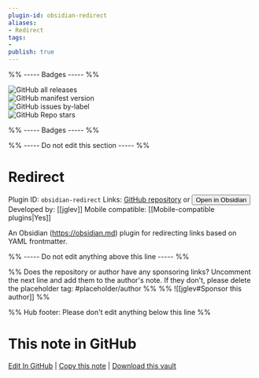 ```yaml
---
plugin-id: obsidian-redirect
aliases:
- Redirect
tags: 
- 
publish: true
---
```


%% ----- Badges ----- %%

![GitHub all releases](https://img.shields.io/github/downloads/jglev/obsidian-redirect/total?color=573E7A&logo=github&style=for-the-badge)   
![GitHub manifest version](https://img.shields.io/github/manifest-json/v/jglev/obsidian-redirect?color=573E7A&logo=github&style=for-the-badge)   
![GitHub issues by-label](https://img.shields.io/github/issues/jglev/obsidian-redirect/help%20wanted?color=573E7A&logo=github&style=for-the-badge)   
![GitHub Repo stars](https://img.shields.io/github/stars/jglev/obsidian-redirect?color=573E7A&logo=github&style=for-the-badge)

%% ----- Badges ----- %%

%% ----- Do not edit this section ----- %%

# Redirect

Plugin ID: `obsidian-redirect`
Links: [GitHub repository](https://github.com/jglev/obsidian-redirect) or [<button id=HH>Open in Obsidian</button>](obsidian://show-plugin?id=obsidian-redirect)
Developed by: [[jglev]]
Mobile compatible: [[Mobile-compatible plugins|Yes]]

An Obsidian (https://obsidian.md) plugin for redirecting links based on YAML frontmatter.

%% ----- Do not edit anything above this line ----- %% 

%% Does the repository or author have any sponsoring links? Uncomment the next line and add them to the author's note. If they don't, please delete the placeholder tag: #placeholder/author %%
%% ![[jglev#Sponsor this author]] %%

%% Hub footer: Please don't edit anything below this line %%

# This note in GitHub

<span class="git-footer">[Edit In GitHub](https://github.dev/obsidian-community/obsidian-hub/blob/main/02%20-%20Community%20Expansions/02.05%20All%20Community%20Expansions/Plugins/obsidian-redirect.md "git-hub-edit-note") | [Copy this note](https://raw.githubusercontent.com/obsidian-community/obsidian-hub/main/02%20-%20Community%20Expansions/02.05%20All%20Community%20Expansions/Plugins/obsidian-redirect.md "git-hub-copy-note") | [Download this vault](https://github.com/obsidian-community/obsidian-hub/archive/refs/heads/main.zip "git-hub-download-vault") </span>
